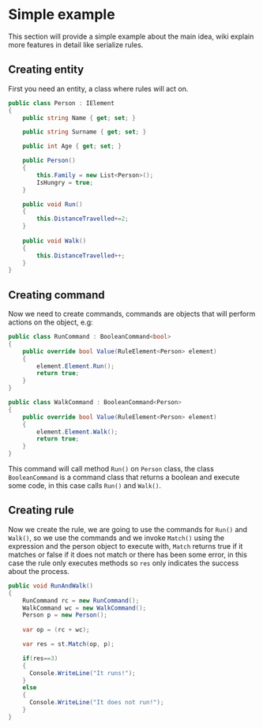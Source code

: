 # Simple example

This section will provide a simple example about the main idea, wiki explain more features in detail like serialize rules. 

## Creating entity
First you need an entity, a class where rules will act on.
```C#
public class Person : IElement
{
    public string Name { get; set; }

    public string Surname { get; set; }

    public int Age { get; set; }

    public Person()
    {
        this.Family = new List<Person>();
        IsHungry = true;
    }

    public void Run()
    {
        this.DistanceTravelled+=2;
    }
    
    public void Walk()
    {
        this.DistanceTravelled++;
    }
}
```

## Creating command
Now we need to create commands, commands are objects that will perform actions on the object, e.g:
```C#
public class RunCommand : BooleanCommand<bool>
{
    public override bool Value(RuleElement<Person> element)
    {
        element.Element.Run();
        return true;
    }
}

public class WalkCommand : BooleanCommand<Person>
{
    public override bool Value(RuleElement<Person> element)
    {
        element.Element.Walk();
        return true;
    }
}
```

This command will call method ``` Run() ``` on ```Person``` class, the class ```BooleanCommand``` is a command class that returns a boolean and execute some code, in this case calls ```Run()``` and ```Walk()```.

## Creating rule
Now we create the rule, we are going to use the commands for ```Run()``` and ```Walk()```, so we use the commands and we invoke ```Match()``` using the expression and the person object to execute with, ```Match``` returns true if it matches or false if it does not match or there has been some error, in this case the rule only executes methods so ```res``` only indicates the success about the process.
```C#
public void RunAndWalk()
{
    RunCommand rc = new RunCommand();
    WalkCommand wc = new WalkCommand();
    Person p = new Person();
    
    var op = (rc + wc);

    var res = st.Match(op, p);

    if(res==3)
    {
      Console.WriteLine("It runs!");
    }
    else
    {
      Console.WriteLine("It does not run!");
    }
}
```
